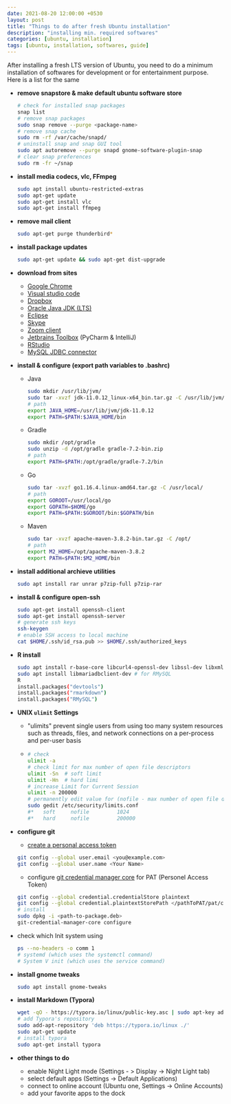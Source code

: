 ```yaml
---
date: 2021-08-20 12:00:00 +0530
layout: post
title: "Things to do after fresh Ubuntu installation"
description: "installing min. required softwares"
categories: [ubuntu, installation]
tags: [ubuntu, installation, softwares, guide]
---
```


After installing a fresh LTS version of Ubuntu, you need to do a minimum installation of softwares for development or for entertainment purpose. Here is a list for the same

- **remove snapstore & make default ubuntu software store**

  ```bash
  # check for installed snap packages
  snap list
  # remove snap packages
  sudo snap remove --purge <package-name>
  # remove snap cache
  sudo rm -rf /var/cache/snapd/
  # uninstall snap and snap GUI tool
  sudo apt autoremove --purge snapd gnome-software-plugin-snap
  # clear snap preferences
  sudo rm -fr ~/snap
  ```

- **install media codecs, vlc, FFmpeg**

  ```bash
  sudo apt install ubuntu-restricted-extras
  sudo apt-get update
  sudo apt-get install vlc
  sudo apt-get install ffmpeg
  ```

- **remove mail client**

  ```bash
  sudo apt-get purge thunderbird*
  ```

- **install package updates**

  ```bash
  sudo apt-get update && sudo apt-get dist-upgrade
  ```

- **download from sites**

  - [Google Chrome](https://www.google.com/chrome/)
  - [Visual studio code](https://code.visualstudio.com/download)
  - [Dropbox](https://www.dropbox.com/install-linux)
  - [Oracle Java JDK (LTS)](https://www.oracle.com/java/technologies/javase-downloads.html)
  - [Eclipse](https://www.eclipse.org/downloads/packages/)
  - [Skype](https://www.skype.com/en/get-skype/download-skype-for-desktop/)
  - [Zoom client](https://zoom.us/download)
  - [Jetbrains Toolbox](https://www.jetbrains.com/toolbox-app/) (PyCharm & IntelliJ)
  - [RStudio](https://www.rstudio.com/products/rstudio/download/)
  - [MySQL JDBC connector](https://dev.mysql.com/downloads/connector/j/)

- **install & configure (export path variables to .bashrc)**

  - Java

    ```bash
    sudo mkdir /usr/lib/jvm/
    sudo tar -xvzf jdk-11.0.12_linux-x64_bin.tar.gz -C /usr/lib/jvm/
    # path
    export JAVA_HOME=/usr/lib/jvm/jdk-11.0.12
    export PATH=$PATH:$JAVA_HOME/bin
    ```

  - Gradle

    ```bash
    sudo mkdir /opt/gradle
    sudo unzip -d /opt/gradle gradle-7.2-bin.zip
    # path
    export PATH=$PATH:/opt/gradle/gradle-7.2/bin
    ```

  - Go

    ```bash
    sudo tar -xvzf go1.16.4.linux-amd64.tar.gz -C /usr/local/
    # path
    export GOROOT=/usr/local/go
    export GOPATH=$HOME/go
    export PATH=$PATH:$GOROOT/bin:$GOPATH/bin
    ```

  - Maven

    ```bash
    sudo tar -xvzf apache-maven-3.8.2-bin.tar.gz -C /opt/
    # path
    export M2_HOME=/opt/apache-maven-3.8.2
    export PATH=$PATH:$M2_HOME/bin
    ```

- **install additional archieve utilities**

  ```bash
  sudo apt install rar unrar p7zip-full p7zip-rar
  ```

- **install & configure open-ssh**

  ```bash
  sudo apt-get install openssh-client
  sudo apt-get install openssh-server
  # generate ssh keys
  ssh-keygen
  # enable SSH access to local machine
  cat $HOME/.ssh/id_rsa.pub >> $HOME/.ssh/authorized_keys
  ```

- **R install**

  ```bash
  sudo apt install r-base-core libcurl4-openssl-dev libssl-dev libxml2-dev
  sudo apt install libmariadbclient-dev # for RMySQL
  R
  install.packages("devtools")
  install.packages("rmarkdown")
  install.packages("RMySQL")
  ```

- **UNIX `ulimit` Settings**

  - "ulimits" prevent single users from using too many system resources such as threads, files, and network connections on a per-process and per-user basis

  - ```bash
    # check
    ulimit -a
    # check limit for max number of open file descriptors
    ulimit -Sn	# soft limit
    ulimit -Hn  # hard limi
    # increase Limit for Current Session
    ulimit -n 200000
    # permanently edit value for (nofile - max number of open file descriptors)
    sudo gedit /etc/security/limits.conf
    #* 	 soft     nofile         1024
    #* 	 hard     nofile         200000
    ```

- **configure git**

    - [create a personal access token](https://docs.github.com/en/github/authenticating-to-github/keeping-your-account-and-data-secure/creating-a-personal-access-token)

    ```bash
    git config --global user.email <you@example.com>
    git config --global user.name <Your Name>
    ```

    - configure [git credential manager core](https://github.com/microsoft/Git-Credential-Manager-Core/) for PAT (Personel Access Token)

    ```bash
    git config --global credential.credentialStore plaintext
    git config --global credential.plaintextStorePath </pathToPAT/pat/credentials>
    # install
    sudo dpkg -i <path-to-package.deb>
    git-credential-manager-core configure
    ```

- check which Init system using

    ```bash
    ps --no-headers -o comm 1
    # systemd (which uses the systemctl command)
    # System V init (which uses the service command)
    ```

- **install gnome tweaks**

  ```bash
  sudo apt install gnome-tweaks
  ```

- **install Markdown (Typora)**

  ```bash
  wget -qO - https://typora.io/linux/public-key.asc | sudo apt-key add -
  # add Typora's repository
  sudo add-apt-repository 'deb https://typora.io/linux ./'
  sudo apt-get update
  # install typora
  sudo apt-get install typora
  ```

- **other things to do**

    - enable Night Light mode (Settings - > Display -> Night Light tab)
    - select default apps (Settings -> Default Applications)
    - connect to online account (Ubuntu one, Settings -> Online Accounts)
    - add your favorite apps to the dock
